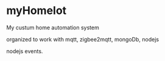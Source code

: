 # myHomeIot
My custum home automation system


organized to work with mqtt, zigbee2mqtt, mongoDb, nodejs 


nodejs events.


